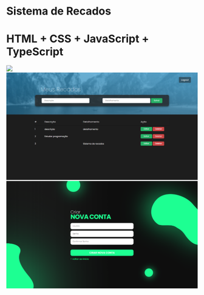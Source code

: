 # Sistema de Recados

# HTML + CSS + JavaScript + TypeScript

<img src="./src/images/preview-logi.png">
<img src="./src/images/preview-home.png">
<img src="./src/images/preview-register.png">
